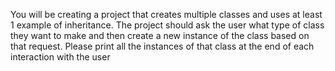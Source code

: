 You will be creating a project that creates multiple classes and uses at least
1 example of inheritance.
The project should ask the user what type of class they want to make and
then create a new instance of the class based on that request.
Please print all the instances of that class at the end of each interaction
with the user
